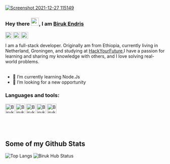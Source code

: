 <!-- profile page  -->
<a href="https://baki.ruqad.com/" target="_blank"> ![Screenshot 2021-12-27 115149](https://user-images.githubusercontent.com/57604289/205471885-afedf3f6-7f48-49a0-91df-d7d54b8b96d9.png) </a>



### Hey there <img src="https://media.giphy.com/media/hvRJCLFzcasrR4ia7z/giphy.gif" width="25px">, I am <a href="https://baki.ruqad.com/">Biruk Endris</a><br>
<!-- links to social media  -->
<!--Twitter  -->
<a href="https://twitter.com/bakiwebdev">
  <img align="left" alt="Biruk Endris | Twitter" width="22px" src="https://cdn1.iconfinder.com/data/icons/logotypes/32/square-twitter-512.png" />
</a>
<!--Linkedin  -->
<a href="https://www.linkedin.com/in/biruk-endris-b43b041a6">
  <img align="left" alt="Biruk Endris | LinkedIN" width="22px" src="https://cdn2.iconfinder.com/data/icons/social-media-2285/512/1_Linkedin_unofficial_colored_svg-512.png" />
</a>
<a href="https://www.instagram.com/endris.biruk/">
  <img align="left" alt="Biruk Endris | Instagram" width="22px" src="https://cdn4.iconfinder.com/data/icons/social-media-2146/512/25_social-512.png" />
</a><br><br>
I am a full-stack developer. Originally am from Ethiopia, currently living in Netherland, Groningen, and studying at <a href="https://www.hackyourfuture.net/">HackYourFuture</a>,I have a passion for learning and sharing my knowledge with others, and I love solving real-world problems.<br> <br>

- 🌱 I’m currently learning Node.Js
- 🤔 I’m looking for a new opportunity<br>
### Languages and tools:
<!-- technology i use -->
<!-- HTML -->
<img align="left" alt="Biruk Endris | HTML" width="30px" src="https://cdn1.iconfinder.com/data/icons/logotypes/32/badge-html-5-512.png" />
<!-- CSS -->
<img align="left" alt="Biruk Endris | CSS" width="30px" src="https://cdn1.iconfinder.com/data/icons/logotypes/32/badge-css-3-512.png" />
<!-- JavaScript -->
<img align="left" alt="Biruk Endris | Javascript" width="30px" src="https://cdn4.iconfinder.com/data/icons/logos-and-brands/512/187_Js_logo_logos-512.png" />
<!-- MySQL -->
<img align="left" alt="Biruk Endris | MySQL" width="30px" src="https://cdn4.iconfinder.com/data/icons/logos-3/181/MySQL-512.png" />
<!-- C# -->
<img align="left" alt="Biruk Endris | C#" width="30px" src="https://encrypted-tbn0.gstatic.com/images?q=tbn:ANd9GcQiJhkfdzwVRb0ztUgYRbu9sv-x_ApSCTvO99yImWA3cuFLvKiOWpKODxdmlWVW49wiZCs&usqp=CAU" /><br><br><br><br><br>

## Some of my Github Stats
<img src="https://github-readme-stats.vercel.app/api/top-langs/?username=Biruk-hub&layout=compact" alt="Top Langs" /> <img src="https://github-readme-stats.vercel.app/api?username=Biruk-hub&show_icons=true&theme=gotham" alt="Biruk Hub Status" />
<!--
**Biruk-hub/Biruk-hub** is a ✨ _special_ ✨ repository because its `README.md` (this file) appears on your GitHub profile.

Here are some ideas to get you started:

- 🔭 I’m currently working on ...
- 🌱 I’m currently learning ...
- 👯 I’m looking to collaborate on ...
- 🤔 I’m looking for help with ...
- 💬 Ask me about ...
- 📫 How to reach me: ...
- 😄 Pronouns: ...
- ⚡ Fun fact: ...
-->
